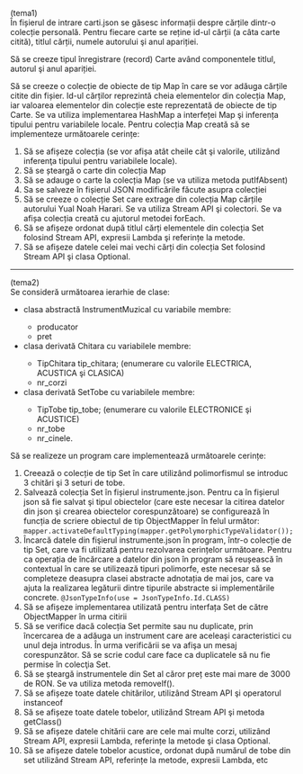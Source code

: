 <p/>(tema1)
<br/>În fișierul de intrare carti.json se găsesc informații despre cărțile dintr-o colecție personală. Pentru fiecare carte se reține id-ul cărții (a câta carte citită), titlul cărții, numele autorului şi anul apariției.
<p/>Să se creeze tipul înregistrare (record) Carte având componentele titlul, autorul şi anul apariției.
<p/>Să se creeze o colecție de obiecte de tip Map<Integer,Carte> în care se vor adăuga cărțile citite din fișier. Id-ul cărților reprezintă cheia elementelor din colecția Map, iar valoarea elementelor din colecție este reprezentată de obiecte de tip Carte. Se va utiliza implementarea HashMap a interfeței Map şi inferența tipului pentru variabilele locale. Pentru colecția Map creată să se implementeze următoarele cerințe:
<ol>
<li>Să se afișeze colecția (se vor afișa atât cheile cât şi valorile, utilizând inferenţa tipului pentru variabilele locale).</li>
<li>Să se șteargă o carte din colecția Map</li>
<li>Să se adauge o carte la colecția Map (se va utiliza metoda putIfAbsent)</li>
<li>Sa se salveze în fișierul JSON modificările făcute asupra colecției</li>
<li>Să se creeze o colecție Set<Carte> care extrage din colecția Map cărțile autorului Yual Noah Harari. Se va utiliza Stream API şi colectori. Se va afișa colecția creată cu ajutorul metodei forEach.</li>
<li>Să se afișeze ordonat după titlul cărți elementele din colecția Set folosind Stream API, expresii Lambda şi referințe la metode.</li>
<li>Să se afișeze datele celei mai vechi cărți din colecția Set folosind Stream API şi clasa Optional.</li>
</ol>
<hr/>
<p/>(tema2)
<br/>Se consideră următoarea ierarhie de clase:
<ul>
<li>clasa abstractă InstrumentMuzical cu variabile membre:</li>
<ul>
<li>producator</li>
<li>pret</li>
</ul>
<li>clasa derivată Chitara cu variabilele membre:</li>
<ul>
<li>TipChitara tip_chitara; (enumerare cu valorile ELECTRICA, ACUSTICA şi CLASICA)</li>
<li>nr_corzi</li>
</ul>
<li>clasa derivată SetTobe cu variabilele membre:</li>
<ul>
<li>TipTobe tip_tobe; (enumerare cu valorile ELECTRONICE şi ACUSTICE)</li>
<li>nr_tobe</li>
<li>nr_cinele.</li>
</ul>
</ul>
<p/>Să se realizeze un program care implementează următoarele cerințe:
<ol>
<li>Creează o colecție de tip Set<InstrumentMuzical> în care utilizând polimorfismul se introduc 3 chitări şi 3 seturi de tobe.</li>
<li>Salvează colecția Set<InstrumentMuzical> în fișierul instrumente.json. Pentru ca în fișierul json să fie salvat şi tipul obiectelor (care este necesar la citirea datelor din json şi crearea obiectelor corespunzătoare) se configurează în funcția de scriere obiectul de tip ObjectMapper în felul următor:
<code>mapper.activateDefaultTyping(mapper.getPolymorphicTypeValidator());</code></li>
<li>Încarcă datele din fişierul instrumente.json în program, într-o colecție de tip Set<InstrumentMuzical>, care va fi utilizată pentru rezolvarea cerințelor următoare. Pentru ca operația de încărcare a datelor din json în program să reușească în contextual în care se utilizează tipuri polimorfe, este necesar să se completeze deasupra clasei abstracte adnotația de mai jos, care va ajuta la realizarea legăturii dintre tipurile abstracte si implementările concrete.
<code>@JsonTypeInfo(use = JsonTypeInfo.Id.CLASS)</code></li>
<li>Să se afișeze implementarea utilizată pentru interfața Set de către ObjectMapper în urma citirii</li>
<li>Să se verifice dacă colecția Set permite sau nu duplicate, prin încercarea de a adăuga un instrument care are aceleași caracteristici cu unul deja introdus. În urma verificării se va afişa un mesaj corespunzător. Să se scrie codul care face ca duplicatele să nu fie permise în colecţia Set.</li>
<li>Să se șteargă instrumentele din Set al căror preț este mai mare de 3000 de RON. Se va utiliza metoda removeIf().</li>
<li>Să se afișeze toate datele chitărilor, utilizând Stream API şi operatorul instanceof</li>
<li>Să se afișeze toate datele tobelor, utilizând Stream API şi metoda getClass()</li>
<li>Să se afișeze datele chitării care are cele mai multe corzi, utilizând Stream API, expresii Lambda, referințe la metode şi clasa Optional.</li>
<li>Să se afișeze datele tobelor acustice, ordonat după numărul de tobe din set utilizând Stream API, referințe la metode, expresii Lambda, etc</li>
</ol>
